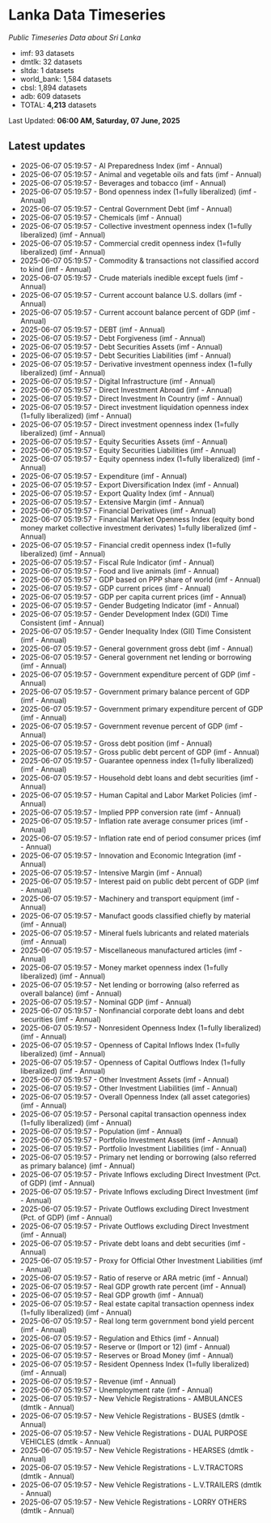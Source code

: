 # Lanka Data Timeseries
*Public Timeseries Data about Sri Lanka*

* imf: 93 datasets
* dmtlk: 32 datasets
* sltda: 1 datasets
* world_bank: 1,584 datasets
* cbsl: 1,894 datasets
* adb: 609 datasets
* TOTAL: **4,213** datasets

Last Updated: **06:00 AM, Saturday, 07 June, 2025**

## Latest updates

* 2025-06-07 05:19:57 - AI Preparedness Index (imf - Annual)
* 2025-06-07 05:19:57 - Animal and vegetable oils and fats (imf - Annual)
* 2025-06-07 05:19:57 - Beverages and tobacco (imf - Annual)
* 2025-06-07 05:19:57 - Bond openness index (1=fully liberalized) (imf - Annual)
* 2025-06-07 05:19:57 - Central Government Debt (imf - Annual)
* 2025-06-07 05:19:57 - Chemicals (imf - Annual)
* 2025-06-07 05:19:57 - Collective investment openness index (1=fully liberalized) (imf - Annual)
* 2025-06-07 05:19:57 - Commercial credit openness index (1=fully liberalized) (imf - Annual)
* 2025-06-07 05:19:57 - Commodity & transactions not classified accord to kind (imf - Annual)
* 2025-06-07 05:19:57 - Crude materials inedible except fuels (imf - Annual)
* 2025-06-07 05:19:57 - Current account balance U.S. dollars (imf - Annual)
* 2025-06-07 05:19:57 - Current account balance percent of GDP (imf - Annual)
* 2025-06-07 05:19:57 - DEBT (imf - Annual)
* 2025-06-07 05:19:57 - Debt Forgiveness (imf - Annual)
* 2025-06-07 05:19:57 - Debt Securities Assets (imf - Annual)
* 2025-06-07 05:19:57 - Debt Securities Liabilities (imf - Annual)
* 2025-06-07 05:19:57 - Derivative investment openness index (1=fully liberalized) (imf - Annual)
* 2025-06-07 05:19:57 - Digital Infrastructure (imf - Annual)
* 2025-06-07 05:19:57 - Direct Investment Abroad (imf - Annual)
* 2025-06-07 05:19:57 - Direct Investment In Country (imf - Annual)
* 2025-06-07 05:19:57 - Direct investment liquidation openness index (1=fully liberalized) (imf - Annual)
* 2025-06-07 05:19:57 - Direct investment openness index (1=fully liberalized) (imf - Annual)
* 2025-06-07 05:19:57 - Equity Securities Assets (imf - Annual)
* 2025-06-07 05:19:57 - Equity Securities Liabilities (imf - Annual)
* 2025-06-07 05:19:57 - Equity openness index (1=fully liberalized) (imf - Annual)
* 2025-06-07 05:19:57 - Expenditure (imf - Annual)
* 2025-06-07 05:19:57 - Export Diversification Index (imf - Annual)
* 2025-06-07 05:19:57 - Export Quality Index (imf - Annual)
* 2025-06-07 05:19:57 - Extensive Margin (imf - Annual)
* 2025-06-07 05:19:57 - Financial Derivatives (imf - Annual)
* 2025-06-07 05:19:57 - Financial Market Openness Index (equity bond money market collective investment derivates) 1=fully liberalized (imf - Annual)
* 2025-06-07 05:19:57 - Financial credit openness index (1=fully liberalized) (imf - Annual)
* 2025-06-07 05:19:57 - Fiscal Rule Indicator (imf - Annual)
* 2025-06-07 05:19:57 - Food and live animals (imf - Annual)
* 2025-06-07 05:19:57 - GDP based on PPP share of world (imf - Annual)
* 2025-06-07 05:19:57 - GDP current prices (imf - Annual)
* 2025-06-07 05:19:57 - GDP per capita current prices (imf - Annual)
* 2025-06-07 05:19:57 - Gender Budgeting Indicator (imf - Annual)
* 2025-06-07 05:19:57 - Gender Development Index (GDI) Time Consistent (imf - Annual)
* 2025-06-07 05:19:57 - Gender Inequality Index (GII) Time Consistent (imf - Annual)
* 2025-06-07 05:19:57 - General government gross debt (imf - Annual)
* 2025-06-07 05:19:57 - General government net lending or borrowing (imf - Annual)
* 2025-06-07 05:19:57 - Government expenditure percent of GDP (imf - Annual)
* 2025-06-07 05:19:57 - Government primary balance percent of GDP (imf - Annual)
* 2025-06-07 05:19:57 - Government primary expenditure percent of GDP (imf - Annual)
* 2025-06-07 05:19:57 - Government revenue percent of GDP (imf - Annual)
* 2025-06-07 05:19:57 - Gross debt position (imf - Annual)
* 2025-06-07 05:19:57 - Gross public debt percent of GDP (imf - Annual)
* 2025-06-07 05:19:57 - Guarantee openness index (1=fully liberalized) (imf - Annual)
* 2025-06-07 05:19:57 - Household debt loans and debt securities (imf - Annual)
* 2025-06-07 05:19:57 - Human Capital and Labor Market Policies (imf - Annual)
* 2025-06-07 05:19:57 - Implied PPP conversion rate (imf - Annual)
* 2025-06-07 05:19:57 - Inflation rate average consumer prices (imf - Annual)
* 2025-06-07 05:19:57 - Inflation rate end of period consumer prices (imf - Annual)
* 2025-06-07 05:19:57 - Innovation and Economic Integration (imf - Annual)
* 2025-06-07 05:19:57 - Intensive Margin (imf - Annual)
* 2025-06-07 05:19:57 - Interest paid on public debt percent of GDP (imf - Annual)
* 2025-06-07 05:19:57 - Machinery and transport equipment (imf - Annual)
* 2025-06-07 05:19:57 - Manufact goods classified chiefly by material (imf - Annual)
* 2025-06-07 05:19:57 - Mineral fuels lubricants and related materials (imf - Annual)
* 2025-06-07 05:19:57 - Miscellaneous manufactured articles (imf - Annual)
* 2025-06-07 05:19:57 - Money market openness index (1=fully liberalized) (imf - Annual)
* 2025-06-07 05:19:57 - Net lending or borrowing (also referred as overall balance) (imf - Annual)
* 2025-06-07 05:19:57 - Nominal GDP (imf - Annual)
* 2025-06-07 05:19:57 - Nonfinancial corporate debt loans and debt securities (imf - Annual)
* 2025-06-07 05:19:57 - Nonresident Openness Index (1=fully liberalized) (imf - Annual)
* 2025-06-07 05:19:57 - Openness of Capital Inflows Index (1=fully liberalized) (imf - Annual)
* 2025-06-07 05:19:57 - Openness of Capital Outflows Index (1=fully liberalized) (imf - Annual)
* 2025-06-07 05:19:57 - Other Investment Assets (imf - Annual)
* 2025-06-07 05:19:57 - Other Investment Liabilities (imf - Annual)
* 2025-06-07 05:19:57 - Overall Openness Index (all asset categories) (imf - Annual)
* 2025-06-07 05:19:57 - Personal capital transaction openness index (1=fully liberalized) (imf - Annual)
* 2025-06-07 05:19:57 - Population (imf - Annual)
* 2025-06-07 05:19:57 - Portfolio Investment Assets (imf - Annual)
* 2025-06-07 05:19:57 - Portfolio Investment Liabilities (imf - Annual)
* 2025-06-07 05:19:57 - Primary net lending or borrowing (also referred as primary balance) (imf - Annual)
* 2025-06-07 05:19:57 - Private Inflows excluding Direct Investment (Pct. of GDP) (imf - Annual)
* 2025-06-07 05:19:57 - Private Inflows excluding Direct Investment (imf - Annual)
* 2025-06-07 05:19:57 - Private Outflows excluding Direct Investment (Pct. of GDP) (imf - Annual)
* 2025-06-07 05:19:57 - Private Outflows excluding Direct Investment (imf - Annual)
* 2025-06-07 05:19:57 - Private debt loans and debt securities (imf - Annual)
* 2025-06-07 05:19:57 - Proxy for Official Other Investment Liabilities (imf - Annual)
* 2025-06-07 05:19:57 - Ratio of reserve or ARA metric (imf - Annual)
* 2025-06-07 05:19:57 - Real GDP growth rate percent (imf - Annual)
* 2025-06-07 05:19:57 - Real GDP growth (imf - Annual)
* 2025-06-07 05:19:57 - Real estate capital transaction openness index (1=fully liberalized) (imf - Annual)
* 2025-06-07 05:19:57 - Real long term government bond yield percent (imf - Annual)
* 2025-06-07 05:19:57 - Regulation and Ethics (imf - Annual)
* 2025-06-07 05:19:57 - Reserve or (Import or 12) (imf - Annual)
* 2025-06-07 05:19:57 - Reserves or Broad Money (imf - Annual)
* 2025-06-07 05:19:57 - Resident Openness Index (1=fully liberalized) (imf - Annual)
* 2025-06-07 05:19:57 - Revenue (imf - Annual)
* 2025-06-07 05:19:57 - Unemployment rate (imf - Annual)
* 2025-06-07 05:19:57 - New Vehicle Registrations - AMBULANCES (dmtlk - Annual)
* 2025-06-07 05:19:57 - New Vehicle Registrations - BUSES (dmtlk - Annual)
* 2025-06-07 05:19:57 - New Vehicle Registrations - DUAL PURPOSE VEHICLES (dmtlk - Annual)
* 2025-06-07 05:19:57 - New Vehicle Registrations - HEARSES (dmtlk - Annual)
* 2025-06-07 05:19:57 - New Vehicle Registrations - L.V.TRACTORS (dmtlk - Annual)
* 2025-06-07 05:19:57 - New Vehicle Registrations - L.V.TRAILERS (dmtlk - Annual)
* 2025-06-07 05:19:57 - New Vehicle Registrations - LORRY OTHERS (dmtlk - Annual)
